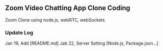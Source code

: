 ## Zoom Video Chatting App Clone Coding
Zoom Clone using node.js, webRTC, webSockets

### Update Log
Jan 19, Add [README.md]
Jab 22, Server Setting [Node.js, Package.json...]